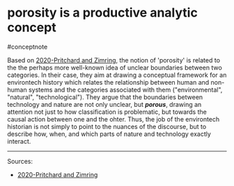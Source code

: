 # porosity is a productive analytic concept
#conceptnote 


Based on [2020-Pritchard and Zimring](2020-Pritchard%20and%20Zimring.md), the notion of 'porosity' is related to the the perhaps more well-known idea of unclear boundaries between two categories. In their case, they aim at drawing a conceptual framework for an environtech history which relates the relationship between human and non-human systems and the categories associated with them ("environmental", "natural", "technological"). They argue that the boundaries between technology and nature are not only unclear, but ***porous***, drawing an attention not just to how classification is problematic, but towards the causal action between one and the ohter. Thus, the job of the environtech historian is not simply to point to the nuances of the discourse, but to describe how, when, and which parts of nature and technology exactly interact. 

---

Sources: 
- [2020-Pritchard and Zimring](2020-Pritchard%20and%20Zimring.md) 

